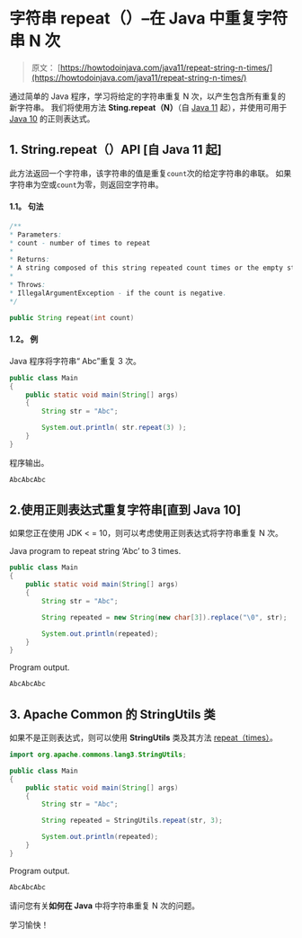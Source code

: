 # 字符串 repeat（）–在 Java 中重复字符串 N 次

> 原文： [https://howtodoinjava.com/java11/repeat-string-n-times/](https://howtodoinjava.com/java11/repeat-string-n-times/)

通过简单的 Java 程序，学习将给定的字符串重复 N 次，以产生包含所有重复的新字符串。 我们将使用方法 **Sting.repeat（N）**（自 [Java 11](https://howtodoinjava.com/java11/features-enhancements/) 起），并使用可用于 [Java 10](https://howtodoinjava.com/java10/java10-features/) 的正则表达式。

## 1\. String.repeat（）API [自 Java 11 起]

此方法返回一个字符串，该字符串的值是重复`count`次的给定字符串的串联。 如果字符串为空或`count`为零，则返回空字符串。

#### 1.1。 句法

```java
/**
* Parameters:
* count - number of times to repeat
* 
* Returns:
* A string composed of this string repeated count times or the empty string if this string is empty or count is zero
* 
* Throws:
* IllegalArgumentException - if the count is negative.
*/

public String repeat​(int count)

```

#### 1.2。 例

Java 程序将字符串“ Abc”重复 3 次。

```java
public class Main 
{
	public static void main(String[] args) 
	{
		String str = "Abc";

		System.out.println( str.repeat(3) );
	}
}

```

程序输出。

```java
AbcAbcAbc

```

## 2.使用正则表达式重复字符串[直到 Java 10]

如果您正在使用 JDK < = 10，则可以考虑使用正则表达式将字符串重复 N 次。

Java program to repeat string ‘Abc’ to 3 times.

```java
public class Main 
{
	public static void main(String[] args) 
	{
		String str = "Abc";

		String repeated = new String(new char[3]).replace("\0", str);

		System.out.println(repeated);
	}
}

```

Program output.

```java
AbcAbcAbc

```

## 3\. Apache Common 的 StringUtils 类

如果不是正则表达式，则可以使用 **StringUtils** 类及其方法 [repeat（times）](https://commons.apache.org/proper/commons-lang/javadocs/api-3.1/org/apache/commons/lang3/StringUtils.html#repeat(java.lang.String,%20int))。

```java
import org.apache.commons.lang3.StringUtils;

public class Main 
{
	public static void main(String[] args) 
	{
		String str = "Abc";

		String repeated = StringUtils.repeat(str, 3);

		System.out.println(repeated);
	}
}

```

Program output.

```java
AbcAbcAbc

```

请问您有关**如何在 Java** 中将字符串重复 N 次的问题。

学习愉快！